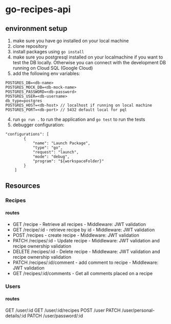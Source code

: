 # go-recipes-api
## environment setup

1. make sure you have go installed on your local machine
2. clone repository
3. install packages using `go install`
4. make sure you postgresql installed on your localmachine if you want to test the DB locally. Otherwise you can connect with the development DB running on Cloud SQL (Google Cloud)
5. add the following env variables:
```
POSTGRES_DB=<db-name>
POSTGRES_MOCK_DB=<db-mock-name>
POSTGRES_PASSWORD=<db-password>
POSTGRES_USER=<db-username>
db_type=postgres
POSTGRES_HOST=<db-host> // localhost if running on local machine
POSTGRES_PORT=<db-port> // 5432 default local for pql
```
4. run `go run .` to run the application and `go test` to run the tests
5. debugger configuration:
``` 
"configurations": [
        {
            "name": "Launch Package",
            "type": "go",
            "request": "launch",
            "mode": "debug",
            "program": "${workspaceFolder}"
        }
    ]
```

## Resources
### Recipes
#### routes
- GET /recipe
          - Retrieve all recipes
          - Middleware: JWT validation
- GET /recipe/:id
        - retrieve recipe by id
        - Middleware: JWT validation
- POST /recipes
       - create recipe
       - Middleware: JWT validation
- PATCH /recipes/:id
        - Update recipe
        - Middleware: JWT validation and recipe ownership validation
- DELETE /recipes/:id
        - Delete recipe
        - Middleware: JWT validation and recipe ownership validation
- PATCH /recipes/:id/comment
        - add comment to recipe
        - Middleware: JWT validation
- GET /recipes/:id/comments
        - Get all comments placed on a recipe

### Users
#### routes
GET /user/:id
GET /user/:id/recipes
POST /user
PATCH /user/personal-details/:id
PATCH /user/password/:id
